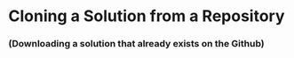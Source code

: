 # Cloning a Solution from a Repository 
### (Downloading a solution that already exists on the Github)


